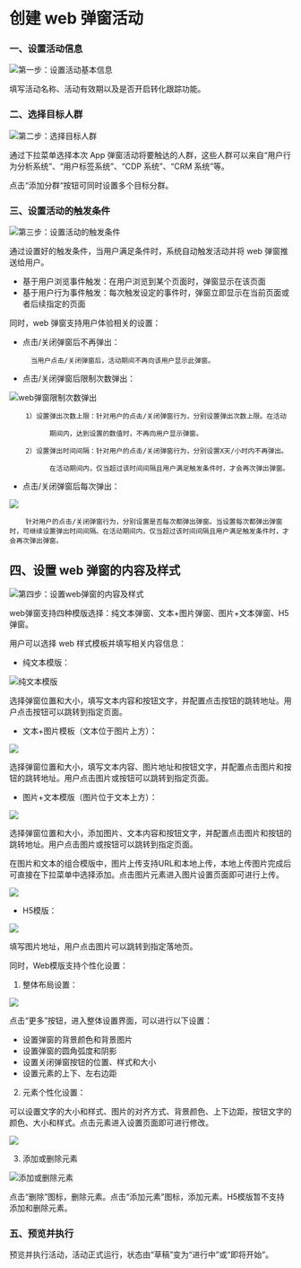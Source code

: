 # 创建 web 弹窗活动

### 一、设置活动信息

![&#x7B2C;&#x4E00;&#x6B65;&#xFF1A;&#x8BBE;&#x7F6E;&#x6D3B;&#x52A8;&#x57FA;&#x672C;&#x4FE1;&#x606F;](../../.gitbook/assets/image%20%2844%29.png)

填写活动名称、活动有效期以及是否开启转化跟踪功能。

### 二、选择目标人群

![&#x7B2C;&#x4E8C;&#x6B65;&#xFF1A;&#x9009;&#x62E9;&#x76EE;&#x6807;&#x4EBA;&#x7FA4;](../../.gitbook/assets/web-tian-jia-fen-qun-.png)

通过下拉菜单选择本次 App 弹窗活动将要触达的人群，这些人群可以来自“用户行为分析系统”、“用户标签系统”、“CDP 系统”、“CRM 系统”等。

点击“添加分群“按钮可同时设置多个目标分群。

### 三、设置活动的触发条件

![&#x7B2C;&#x4E09;&#x6B65;&#xFF1A;&#x8BBE;&#x7F6E;&#x6D3B;&#x52A8;&#x7684;&#x89E6;&#x53D1;&#x6761;&#x4EF6;](../../.gitbook/assets/web-chu-fa-tiao-jian-.png)

通过设置好的触发条件，当用户满足条件时，系统自动触发活动并将 web 弹窗推送给用户。

* 基于用户浏览事件触发：在用户浏览到某个页面时，弹窗显示在该页面
* 基于用户行为事件触发：每次触发设定的事件时，弹窗立即显示在当前页面或者后续指定的页面

同时，web 弹窗支持用户体验相关的设置：

* 点击/关闭弹窗后不再弹出：

        当用户点击/关闭弹窗后，活动期间不再向该用户显示此弹窗。

* 点击/关闭弹窗后限制次数弹出：

![web&#x5F39;&#x7A97;&#x9650;&#x5236;&#x6B21;&#x6570;&#x5F39;&#x51FA;](../../.gitbook/assets/web-yong-hu-ti-yan-.png)

        1）设置弹出次数上限：针对用户的点击/关闭弹窗行为，分别设置弹出次数上限。在活动

              期间内，达到设置的数值时，不再向用户显示弹窗。

        2）设置弹出时间间隔：针对用户的点击/关闭弹窗行为，分别设置X天/小时内不再弹出。

              在活动期间内，仅当超过该时间间隔且用户满足触发条件时，才会再次弹出弹窗。

* 点击/关闭弹窗后每次弹出：

![](../../.gitbook/assets/ping-mu-kuai-zhao-20200810-shang-wu-10.41.45.png)

        针对用户的点击/关闭弹窗行为，分别设置是否每次都弹出弹窗。当设置每次都弹出弹窗时，可继续设置弹出时间间隔。在活动期间内，仅当超过该时间间隔且用户满足触发条件时，才会再次弹出弹窗。

##        四、设置 web 弹窗的内容及样式

![&#x7B2C;&#x56DB;&#x6B65;&#xFF1A;&#x8BBE;&#x7F6E;web&#x5F39;&#x7A97;&#x7684;&#x5185;&#x5BB9;&#x53CA;&#x6837;&#x5F0F;](../../.gitbook/assets/web-huo-dong-mo-ban-.png)

web弹窗支持四种模版选择：纯文本弹窗、文本+图片弹窗、图片+文本弹窗、H5弹窗。

用户可以选择 web 样式模板并填写相关内容信息：

* 纯文本模版：

![&#x7EAF;&#x6587;&#x672C;&#x6A21;&#x7248;](../../.gitbook/assets/web-chun-wen-ben-mo-ban-.png)

选择弹窗位置和大小，填写文本内容和按钮文字，并配置点击按钮的跳转地址。用户点击按钮可以跳转到指定页面。

* 文本+图片模板（文本位于图片上方）：

![](../../.gitbook/assets/web-wen-zi-+-tu-pian-mo-ban-.png)

选择弹窗位置和大小，填写文本内容、图片地址和按钮文字，并配置点击图片和按钮的跳转地址。用户点击图片或按钮可以跳转到指定页面。

* 图片+文本模版（图片位于文本上方）：

![](../../.gitbook/assets/web-tu-pian-+-wen-zi-mo-ban-.png)

选择弹窗位置和大小，添加图片、文本内容和按钮文字，并配置点击图片和按钮的跳转地址。用户点击图片或按钮可以跳转到指定页面。

在图片和文本的组合模版中，图片上传支持URL和本地上传，本地上传图片完成后可直接在下拉菜单中选择添加。点击图片元素进入图片设置页面即可进行上传。

![](../../.gitbook/assets/wechatimg4586.jpeg)

* H5模版：

![](../../.gitbook/assets/webh5-mo-ban-.png)

填写图片地址，用户点击图片可以跳转到指定落地页。

同时，Web模版支持个性化设置：

1. 整体布局设置：

![](../../.gitbook/assets/wechatimg4597.jpeg)

点击“更多”按钮，进入整体设置界面，可以进行以下设置：

* 设置弹窗的背景颜色和背景图片
* 设置弹窗的圆角弧度和阴影
* 设置关闭弹窗按钮的位置、样式和大小
* 设置元素的上下、左右边距

2. 元素个性化设置：

可以设置文字的大小和样式、图片的对齐方式、背景颜色、上下边距，按钮文字的颜色、大小和样式。点击元素进入设置页面即可进行修改。

![](../../.gitbook/assets/wechatimg4605.jpeg)

3. 添加或删除元素

![&#x6DFB;&#x52A0;&#x6216;&#x5220;&#x9664;&#x5143;&#x7D20;](../../.gitbook/assets/web-an-niu-she-zhi-.png)

点击“删除”图标，删除元素。点击“添加元素”图标，添加元素。H5模版暂不支持添加和删除元素。

### 五、预览并执行

预览并执行活动，活动正式运行，状态由“草稿”变为“进行中”或“即将开始”。

